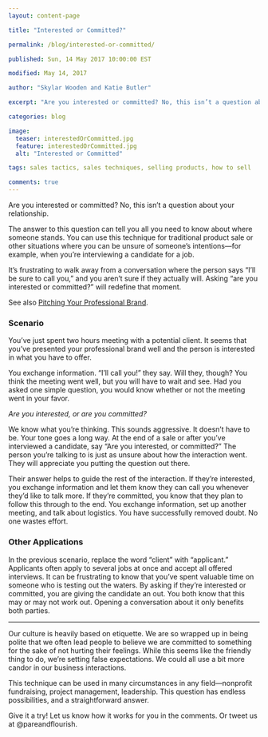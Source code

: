 ```yaml
---
layout: content-page

title: "Interested or Committed?"

permalink: /blog/interested-or-committed/

published: Sun, 14 May 2017 10:00:00 EST

modified: May 14, 2017

author: "Skylar Wooden and Katie Butler"

excerpt: "Are you interested or committed? No, this isn’t a question about your relationship."

categories: blog

image:
  teaser: interestedOrCommitted.jpg
  feature: interestedOrCommitted.jpg
  alt: "Interested or Committed"

tags: sales tactics, sales techniques, selling products, how to sell

comments: true
---
```


Are you interested or committed? No, this isn’t a question about your relationship.

The answer to this question can tell you all you need to know about where someone stands. You can use this technique for traditional product sale or other situations where you can be unsure of someone’s intentions—for example, when you’re interviewing a candidate for a job.

It’s frustrating to walk away from a conversation where the person says “I’ll be sure to call you,” and you aren’t sure if they actually will. Asking “are you interested or committed?” will redefine that moment.

See also <a href="/blog/pitching-your-professional-brand-a-guide-for-introverts/">Pitching Your Professional Brand</a>.

### Scenario

You’ve just spent two hours meeting with a potential client. It seems that you’ve presented your professional brand well and the person is interested in what you have to offer.

You exchange information. “I’ll call you!” they say. Will they, though? You think the meeting went well, but you will have to wait and see. Had you asked one simple question, you would know whether or not the meeting went in your favor.

<em>Are you interested, or are you committed?</em>

We know what you’re thinking. This sounds aggressive. It doesn’t have to be. Your tone goes a long way. At the end of a sale or after you’ve interviewed a candidate, say “Are you interested, or committed?” The person you’re talking to is just as unsure about how the interaction went. They will appreciate you putting the question out there.

Their answer helps to guide the rest of the interaction. If they’re interested, you exchange information and let them know they can call you whenever they’d like to talk more. If they’re committed, you know that they plan to follow this through to the end. You exchange information, set up another meeting, and talk about logistics. You have successfully removed doubt. No one wastes effort.

### Other Applications

In the previous scenario, replace the word “client” with “applicant.” Applicants often apply to several jobs at once and accept all offered interviews. It can be frustrating to know that you’ve spent valuable time on someone who is testing out the waters. By asking if they’re interested or committed, you are giving the candidate an out. You both know that this may or may not work out. Opening a conversation about it only benefits both parties.

<hr class="secondary">

Our culture is heavily based on etiquette. We are so wrapped up in being polite that we often lead people to believe we are committed to something for the sake of not hurting their feelings. While this seems like the friendly thing to do, we’re setting false expectations. We could all use a bit more candor in our business interactions.

This technique can be used in many circumstances in any field—nonprofit fundraising, project management, leadership. This question has endless possibilities, and a straightforward answer.

Give it a try! Let us know how it works for you in the comments. Or tweet us at @pareandflourish.